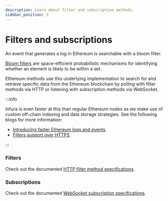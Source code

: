 ```yaml
---
description: Learn about filter and subscription methods.
sidebar_position: 3
---
```


# Filters and subscriptions

An event that generates a log in Ethereum is searchable with a bloom filter.

[Bloom filters](https://en.wikipedia.org/wiki/Bloom_filter) are space-efficient probabilistic mechanisms for identifying whether an element is likely to be within a set.

Ethereum methods use this underlying implementation to search for and retrieve specific data from the Ethereum blockchain by polling with filter methods via HTTP or listening with subscription methods via WebSocket.

:::info

Infura is even faster at this than regular Ethereum nodes as we make use of custom off-chain indexing and data storage strategies. See the following blogs for more information:

- [Introducing faster Ethereum logs and events](https://blog.infura.io/post/faster-logs-and-events-e43e2fa13773).
- [Filters support over HTTPS](https://blog.infura.io/post/filters-support-over-https).

:::

### Filters

Check out the documented [HTTP filter method specifications](../reference/ethereum/json-rpc-methods/filter-methods/index.md).

### Subscriptions

Check out the documented [WebSocket subscription specifications](../reference/ethereum/json-rpc-methods/subscription-methods/index.md).

